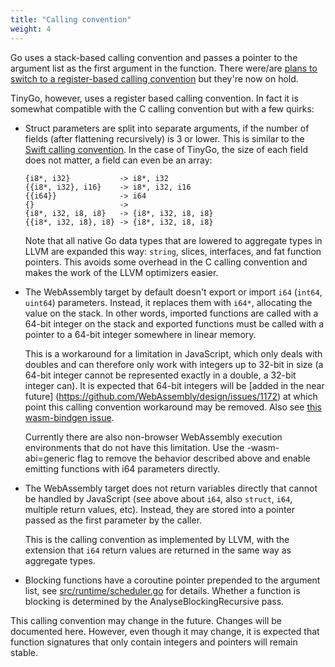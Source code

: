 ```yaml
---
title: "Calling convention"
weight: 4
---
```


Go uses a stack-based calling convention and passes a pointer to the argument list as the first argument in the function. There were/are [plans to switch to a register-based calling convention](https://github.com/golang/go/issues/18597) but they're now on hold.

TinyGo, however, uses a register based calling convention. In fact it is somewhat compatible with the C calling convention but with a few quirks:

  * Struct parameters are split into separate arguments, if the number of fields (after flattening recursively) is 3 or lower. This is similar to the [Swift calling convention](https://github.com/apple/swift/blob/master/docs/CallingConvention.rst#physical-conventions). In the case of TinyGo, the size of each field does not matter, a field can even be an array:

        {i8*, i32}           -> i8*, i32
        {{i8*, i32}, i16}    -> i8*, i32, i16
        {{i64}}              -> i64
        {}                   ->
        {i8*, i32, i8, i8}   -> {i8*, i32, i8, i8}
        {{i8*, i32, i8}, i8} -> {i8*, i32, i8, i8}

    Note that all native Go data types that are lowered to aggregate types in LLVM are expanded this way: `string`, slices, interfaces, and fat function pointers. This avoids some overhead in the C calling convention and makes the work of the LLVM optimizers easier.

  * The WebAssembly target by default doesn't export or import `i64` (`int64`, `uint64`) parameters. Instead, it replaces them with `i64*`, allocating the value on the stack. In other words, imported functions are called with a 64-bit integer on the stack and exported functions must be called with a pointer to a 64-bit integer somewhere in linear memory.

    This is a workaround for a limitation in JavaScript, which only deals with doubles and can therefore only work with integers up to 32-bit in size (a 64-bit integer cannot be represented exactly in a double, a 32-bit integer can). It is expected that 64-bit integers will be [added in the near future] (https://github.com/WebAssembly/design/issues/1172) at which point this calling convention workaround may be removed. Also see [this wasm-bindgen issue](https://github.com/rustwasm/wasm-bindgen/issues/35).

    Currently there are also non-browser WebAssembly execution environments that do not have this limitation. Use the -wasm-abi=generic flag to remove the behavior described above and enable emitting functions with i64 parameters directly.

  * The WebAssembly target does not return variables directly that cannot be handled by JavaScript (see above about `i64`, also `struct`, `i64`, multiple return values, etc). Instead, they are stored into a pointer passed as the first parameter by the caller.

    This is the calling convention as implemented by LLVM, with the extension that `i64` return values are returned in the same way as aggregate types.

  * Blocking functions have a coroutine pointer prepended to the argument list, see [src/runtime/scheduler.go](https://github.com/aykevl/tinygo/blob/master/src/runtime/scheduler.go) for details. Whether a function is blocking is determined by the AnalyseBlockingRecursive pass.

This calling convention may change in the future. Changes will be documented here. However, even though it may change, it is expected that function signatures that only contain integers and pointers will remain stable.
